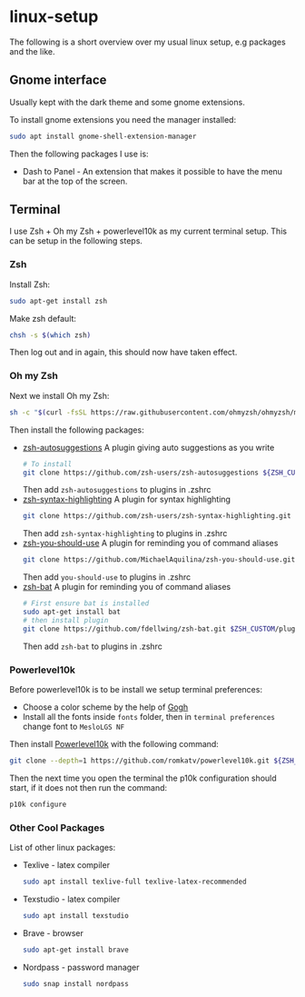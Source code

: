 # linux-setup

The following is a short overview over my usual linux setup, e.g packages and the like.

## Gnome interface

Usually kept with the dark theme and some gnome extensions.

To install gnome extensions you need the manager installed:
```bash
sudo apt install gnome-shell-extension-manager
```

Then the following packages I use is:

- Dash to Panel - An extension that makes it possible to have the menu bar at the top of the screen.

## Terminal

I use Zsh + Oh my Zsh + powerlevel10k as my current terminal setup. This can be setup in the following steps.


### Zsh

Install Zsh:
```bash
sudo apt-get install zsh
```

Make zsh default:
```bash
chsh -s $(which zsh)
```

Then log out and in again, this should now have taken effect.

### Oh my Zsh

Next we install Oh my Zsh:
```bash
sh -c "$(curl -fsSL https://raw.githubusercontent.com/ohmyzsh/ohmyzsh/master/tools/install.sh)"
```

Then install the following packages:

- [zsh-autosuggestions](https://github.com/zsh-users/zsh-autosuggestions?ref=catalins.tech)
  A plugin giving auto suggestions as you write
  ```bash
  # To install
  git clone https://github.com/zsh-users/zsh-autosuggestions ${ZSH_CUSTOM:-~/.oh-my-zsh/custom}/plugins/zsh-autosuggestions
  ```
  Then add `zsh-autosuggestions` to plugins in .zshrc
- [zsh-syntax-highlighting](https://github.com/zsh-users/zsh-syntax-highlighting?ref=catalins.tech)
  A plugin for syntax highlighting
  ```bash
  git clone https://github.com/zsh-users/zsh-syntax-highlighting.git ${ZSH_CUSTOM:-~/.oh-my-zsh/custom}/plugins/zsh-syntax-highlighting
  ```
  Then add `zsh-syntax-highlighting` to plugins in .zshrc
- [zsh-you-should-use](https://github.com/MichaelAquilina/zsh-you-should-use?ref=catalins.tech)
  A plugin for reminding you of command aliases
  ```bash
  git clone https://github.com/MichaelAquilina/zsh-you-should-use.git $ZSH_CUSTOM/plugins/you-should-use
  ```
  Then add `you-should-use` to plugins in .zshrc
- [zsh-bat](https://github.com/MichaelAquilina/zsh-you-should-use?ref=catalins.tech)
  A plugin for reminding you of command aliases
  ```bash
  # First ensure bat is installed
  sudo apt-get install bat
  # then install plugin
  git clone https://github.com/fdellwing/zsh-bat.git $ZSH_CUSTOM/plugins/zsh-bat
  ```
  Then add `zsh-bat` to plugins in .zshrc

### Powerlevel10k

Before powerlevel10k is to be install we setup terminal preferences:

- Choose a color scheme by the help of [Gogh](https://github.com/Gogh-Co/Gogh)
- Install all the fonts inside `fonts` folder, then in `terminal preferences` change font to `MesloLGS NF`

Then install [Powerlevel10k](https://github.com/romkatv/powerlevel10k?tab=readme-ov-file#meslo-nerd-font-patched-for-powerlevel10k) with the following command:
```bash
git clone --depth=1 https://github.com/romkatv/powerlevel10k.git ${ZSH_CUSTOM:-$HOME/.oh-my-zsh/custom}/themes/powerlevel10k
```

Then the next time you open the terminal the p10k configuration should start, if it does not then run the command:
```bash
p10k configure
```

### Other Cool Packages

List of other linux packages:

- Texlive - latex compiler
  ```bash
  sudo apt install texlive-full texlive-latex-recommended
  ```
- Texstudio - latex compiler
  ```bash
  sudo apt install texstudio
  ```
- Brave - browser
  ```bash
  sudo apt-get install brave
  ```
- Nordpass - password manager
  ```bash
  sudo snap install nordpass
  ```
